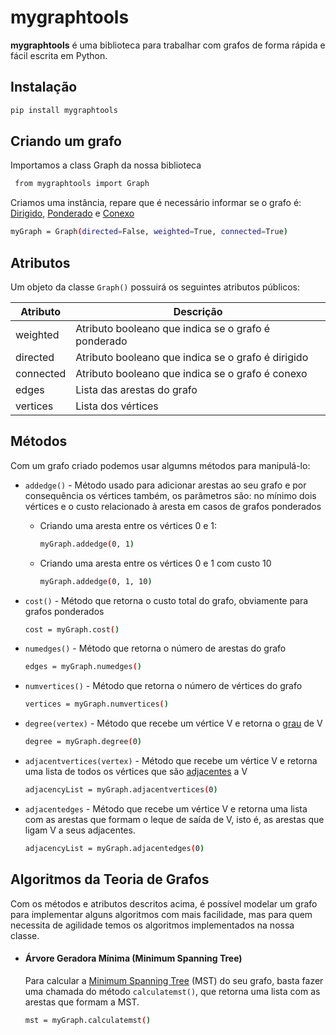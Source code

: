 # mygraphtools

**mygraphtools** é uma biblioteca para trabalhar com grafos
de forma rápida e fácil escrita em Python.

## Instalação
```sh
pip install mygraphtools
```

## Criando um grafo
Importamos a class Graph da nossa biblioteca
```sh 
 from mygraphtools import Graph 
``` 
Criamos uma instância, repare que é necessário informar se o grafo é: [Dirigido](https://pt.wikipedia.org/wiki/Grafo_orientado), [Ponderado](https://pt.wikipedia.org/wiki/Grafo_valorado#:~:text=Um%20grafo%20valorado%20ou%20grafo,arestas%20a%20conjunto%20de%20n%C3%BAmeros.) e [Conexo](https://www.pucsp.br/~jarakaki/grafos/Aula4.pdf)
```sh
myGraph = Graph(directed=False, weighted=True, connected=True)
``` 
## Atributos
Um objeto da classe `Graph()` possuirá os seguintes atributos públicos:

| Atributo | Descrição |
| ------ | ------ |
| weighted | Atributo booleano que indica se o grafo é ponderado |
| directed | Atributo booleano que indica se o grafo é dirigido |
| connected | Atributo booleano que indica se o grafo é conexo |
| edges | Lista das arestas do grafo |
| vertices | Lista dos vértices |

## Métodos
Com um grafo criado podemos usar algumns métodos para manipulá-lo:

* `addedge()` - Método usado para adicionar arestas ao seu grafo e por consequência os vértices também, os parâmetros são: no mínimo dois vértices e o custo relacionado à aresta em casos de grafos ponderados
    * Criando uma aresta entre os vértices 0 e 1:
        ```sh
        myGraph.addedge(0, 1)
        ```
    * Criando uma aresta entre os vértices 0 e 1 com custo 10    
        ```sh
        myGraph.addedge(0, 1, 10)
        ```
 
* `cost()` - Método que retorna o custo total do grafo, obviamente para grafos ponderados
    ```sh    
    cost = myGraph.cost()
    ```
* `numedges()` - Método que retorna o número de arestas do grafo
    ```sh   
    edges = myGraph.numedges()  
    ```

* `numvertices()` - Método que retorna o número de vértices do grafo
    ```sh
    vertices = myGraph.numvertices()
    ```
* `degree(vertex)` - Método que recebe um vértice V e retorna o [grau](https://pt.wikipedia.org/wiki/Grau_(teoria_dos_grafos)) de V
    ```sh
    degree = myGraph.degree(0)
    ```

* `adjacentvertices(vertex)` - Método que recebe um vértice V e retorna uma lista de todos os vértices que são [adjacentes](https://www.ime.usp.br/~pf/algoritmos_para_grafos/aulas/graphs.html#neighbour) a V
    ```sh
    adjacencyList = myGraph.adjacentvertices(0)
    ```
* `adjacentedges` - Método que recebe um vértice V e retorna uma lista com as arestas que formam o leque de saída de V, isto é, as arestas que ligam V a seus adjacentes.
    ```sh
    adjacencyList = myGraph.adjacentedges(0)
    ```
## Algoritmos da Teoria de Grafos
Com os métodos e atributos descritos acima, é possível modelar um grafo para implementar alguns algoritmos com mais facilidade, mas para quem necessita de agilidade temos os algoritmos implementados na nossa classe.

* #### Árvore Geradora Mínima (Minimum Spanning Tree)
    Para calcular a [Minimum Spanning Tree](https://en.wikipedia.org/wiki/Minimum_spanning_tree) (MST) do seu grafo, basta fazer uma chamada do método `calculatemst()`, que retorna uma lista com as arestas que formam a MST.

    ```sh
    mst = myGraph.calculatemst()
    ```